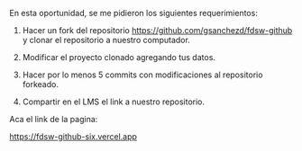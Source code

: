 En esta oportunidad, se me pidieron los siguientes requerimientos:

 1. Hacer un fork del repositorio https://github.com/gsanchezd/fdsw-github y clonar el
 repositorio a nuestro computador.

 3. Modificar el proyecto clonado agregando tus datos.
 
 4. Hacer por lo menos 5 commits con modificaciones al repositorio forkeado.
 
 5. Compartir en el LMS el link a nuestro repositorio.


 
Aca el link de la pagina:

https://fdsw-github-six.vercel.app
